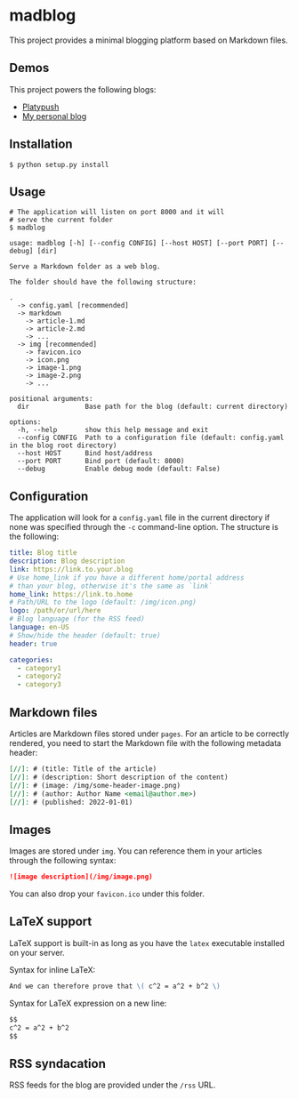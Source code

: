 # madblog

This project provides a minimal blogging platform based on Markdown files.

## Demos

This project powers the following blogs:

- [Platypush](https://blog.platypush.tech)
- [My personal blog](https://fabiomanganiello.com)

## Installation

```shell
$ python setup.py install
```

## Usage

```shell
# The application will listen on port 8000 and it will
# serve the current folder
$ madblog
```

```
usage: madblog [-h] [--config CONFIG] [--host HOST] [--port PORT] [--debug] [dir]

Serve a Markdown folder as a web blog.

The folder should have the following structure:

.
  -> config.yaml [recommended]
  -> markdown
    -> article-1.md
    -> article-2.md
    -> ...
  -> img [recommended]
    -> favicon.ico
    -> icon.png
    -> image-1.png
    -> image-2.png
    -> ...

positional arguments:
  dir              Base path for the blog (default: current directory)

options:
  -h, --help       show this help message and exit
  --config CONFIG  Path to a configuration file (default: config.yaml in the blog root directory)
  --host HOST      Bind host/address
  --port PORT      Bind port (default: 8000)
  --debug          Enable debug mode (default: False)
```

## Configuration

The application will look for a `config.yaml` file in the current directory if none was
specified through the `-c` command-line option. The structure is the following:

```yaml
title: Blog title
description: Blog description
link: https://link.to.your.blog
# Use home_link if you have a different home/portal address
# than your blog, otherwise it's the same as `link`
home_link: https://link.to.home
# Path/URL to the logo (default: /img/icon.png)
logo: /path/or/url/here
# Blog language (for the RSS feed)
language: en-US
# Show/hide the header (default: true)
header: true

categories:
  - category1
  - category2
  - category3
```

## Markdown files

Articles are Markdown files stored under `pages`. For an article to be correctly rendered,
you need to start the Markdown file with the following metadata header:

```markdown
[//]: # (title: Title of the article)
[//]: # (description: Short description of the content)
[//]: # (image: /img/some-header-image.png)
[//]: # (author: Author Name <email@author.me>)
[//]: # (published: 2022-01-01)
```

## Images

Images are stored under `img`. You can reference them in your articles through the following syntax:

```markdown
![image description](/img/image.png)
```

You can also drop your `favicon.ico` under this folder.

## LaTeX support

LaTeX support is built-in as long as you have the `latex` executable installed on your server.

Syntax for inline LaTeX:

```markdown
And we can therefore prove that \( c^2 = a^2 + b^2 \)
```

Syntax for LaTeX expression on a new line:

```markdown
$$
c^2 = a^2 + b^2
$$
```

## RSS syndacation

RSS feeds for the blog are provided under the `/rss` URL.
